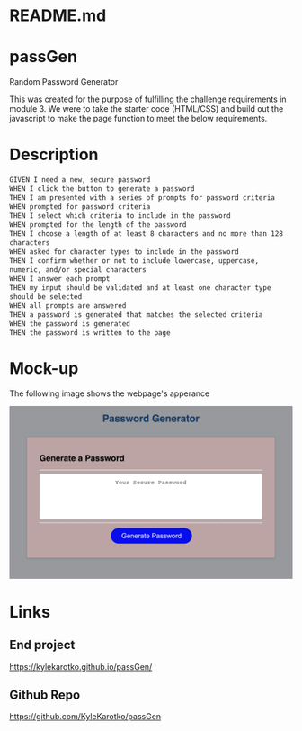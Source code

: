 # README.md
# passGen
Random Password Generator

This was created for the purpose of fulfilling the challenge requirements in module 3. We were to take the starter code (HTML/CSS) and build out the javascript to make the page function to meet the below requirements.

# Description 
```
GIVEN I need a new, secure password
WHEN I click the button to generate a password
THEN I am presented with a series of prompts for password criteria
WHEN prompted for password criteria
THEN I select which criteria to include in the password
WHEN prompted for the length of the password
THEN I choose a length of at least 8 characters and no more than 128 characters
WHEN asked for character types to include in the password
THEN I confirm whether or not to include lowercase, uppercase, numeric, and/or special characters
WHEN I answer each prompt
THEN my input should be validated and at least one character type should be selected
WHEN all prompts are answered
THEN a password is generated that matches the selected criteria
WHEN the password is generated
THEN the password is written to the page
```
# Mock-up
The following image shows the webpage's apperance

![The Password Generator application.](./Images/passGenMockUp.png)


# Links

## End project

https://kylekarotko.github.io/passGen/

## Github Repo

https://github.com/KyleKarotko/passGen
